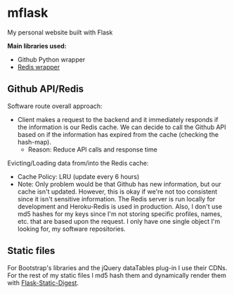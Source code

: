 # mflask
My personal website built with Flask

**Main libraries used:**
- Github Python wrapper
- [Redis wrapper](https://redis-py.readthedocs.io/en/stable/)

## Github API/Redis
Software route overall approach:
- Client makes a request to the backend and it immediately responds if the information is our Redis cache. We can decide to call the Github API based on if the information has expired from the cache (checking the hash-map).
    - Reason: Reduce API calls and response time

Evicting/Loading data from/into the Redis cache:
- Cache Policy: LRU (update every 6 hours)
- Note: Only problem would be that Github has new information, but our cache isn't updated. However, this is okay if we're not too consistent since it isn't sensitive information. The Redis server is run locally for development and Heroku-Redis is used in production. Also, I don't use md5 hashes for my keys since I'm not storing specific profiles, names, etc. that are based upon the request. I only have one single object I'm looking for, my software repositories.

## Static files
For Bootstrap's libraries and the jQuery dataTables plug-in I use their CDNs. For the rest of my static files I md5 hash them and dynamically render them with [Flask-Static-Digest](https://github.com/nickjj/flask-static-digest).
